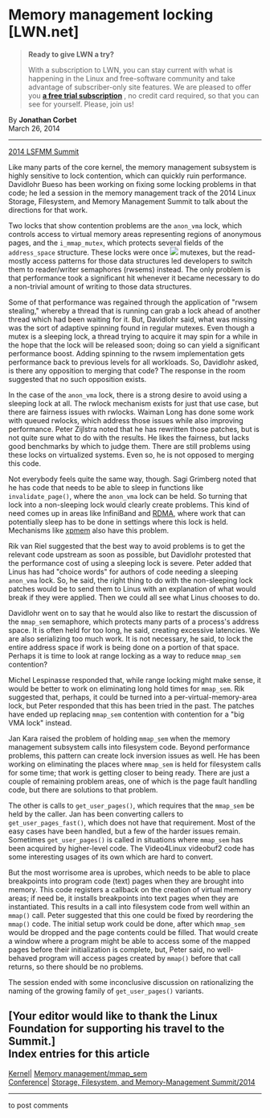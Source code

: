 # Memory management locking [LWN.net]

> **Ready to give LWN a try?**
> 
> With a subscription to LWN, you can stay current with what is happening in the Linux and free-software community and take advantage of subscriber-only site features. We are pleased to offer you **[a free trial subscription](https://lwn.net/Promo/nst-trial/claim)** , no credit card required, so that you can see for yourself. Please, join us! 

By **Jonathan Corbet**  
March 26, 2014 

* * *

[2014 LSFMM Summit](/Articles/LSFMM2014/)

Like many parts of the core kernel, the memory management subsystem is highly sensitive to lock contention, which can quickly ruin performance. Davidlohr Bueso has been working on fixing some locking problems in that code; he led a session in the memory management track of the 2014 Linux Storage, Filesystem, and Memory Management Summit to talk about the directions for that work. 

Two locks that show contention problems are the `anon_vma` lock, which controls access to virtual memory areas representing regions of anonymous pages, and the `i_mmap_mutex`, which protects several fields of the `address_space` structure. These locks were once [![](https://static.lwn.net/images/conf/2014/lsfmm/DavidlohrBueso-sm.jpg)](/Articles/592089/) mutexes, but the read-mostly access patterns for those data structures led developers to switch them to reader/writer semaphores (rwsems) instead. The only problem is that performance took a significant hit whenever it became necessary to do a non-trivial amount of writing to those data structures. 

Some of that performance was regained through the application of "rwsem stealing," whereby a thread that is running can grab a lock ahead of another thread which had been waiting for it. But, Davidlohr said, what was missing was the sort of adaptive spinning found in regular mutexes. Even though a mutex is a sleeping lock, a thread trying to acquire it may spin for a while in the hope that the lock will be released soon; doing so can yield a significant performance boost. Adding spinning to the rwsem implementation gets performance back to previous levels for all workloads. So, Davidlohr asked, is there any opposition to merging that code? The response in the room suggested that no such opposition exists. 

In the case of the `anon_vma` lock, there is a strong desire to avoid using a sleeping lock at all. The rwlock mechanism exists for just that use case, but there are fairness issues with rwlocks. Waiman Long has done some work with queued rwlocks, which address those issues while also improving performance. Peter Zijlstra noted that he has rewritten those patches, but is not quite sure what to do with the results. He likes the fairness, but lacks good benchmarks by which to judge them. There are still problems using these locks on virtualized systems. Even so, he is not opposed to merging this code. 

Not everybody feels quite the same way, though. Sagi Grimberg noted that he has code that needs to be able to sleep in functions like `invalidate_page()`, where the `anon_vma` lock can be held. So turning that lock into a non-sleeping lock would clearly create problems. This kind of need comes up in areas like InfiniBand and [RDMA](http://en.wikipedia.org/wiki/Remote_direct_memory_access), where work that can potentially sleep has to be done in settings where this lock is held. Mechanisms like [xpmem](https://code.google.com/p/xpmem/) also have this problem. 

Rik van Riel suggested that the best way to avoid problems is to get the relevant code upstream as soon as possible, but Davidlohr protested that the performance cost of using a sleeping lock is severe. Peter added that Linus has had "choice words" for authors of code needing a sleeping `anon_vma` lock. So, he said, the right thing to do with the non-sleeping lock patches would be to send them to Linus with an explanation of what would break if they were applied. Then we could all see what Linus chooses to do. 

Davidlohr went on to say that he would also like to restart the discussion of the `mmap_sem` semaphore, which protects many parts of a process's address space. It is often held for too long, he said, creating excessive latencies. We are also serializing too much work. It is not necessary, he said, to lock the entire address space if work is being done on a portion of that space. Perhaps it is time to look at range locking as a way to reduce `mmap_sem` contention? 

Michel Lespinasse responded that, while range locking might make sense, it would be better to work on eliminating long hold times for `mmap_sem`. Rik suggested that, perhaps, it could be turned into a per-virtual-memory-area lock, but Peter responded that this has been tried in the past. The patches have ended up replacing `mmap_sem` contention with contention for a "big VMA lock" instead. 

Jan Kara raised the problem of holding `mmap_sem` when the memory management subsystem calls into filesystem code. Beyond performance problems, this pattern can create lock inversion issues as well. He has been working on eliminating the places where `mmap_sem` is held for filesystem calls for some time; that work is getting closer to being ready. There are just a couple of remaining problem areas, one of which is the page fault handling code, but there are solutions to that problem. 

The other is calls to `get_user_pages()`, which requires that the `mmap_sem` be held by the caller. Jan has been converting callers to `get_user_pages_fast()`, which does not have that requirement. Most of the easy cases have been handled, but a few of the harder issues remain. Sometimes `get_user_pages()` is called in situations where `mmap_sem` has been acquired by higher-level code. The Video4Linux videobuf2 code has some interesting usages of its own which are hard to convert. 

But the most worrisome area is uprobes, which needs to be able to place breakpoints into program code (text) pages when they are brought into memory. This code registers a callback on the creation of virtual memory areas; if need be, it installs breakpoints into text pages when they are instantiated. This results in a call into filesystem code from well within an `mmap()` call. Peter suggested that this one could be fixed by reordering the `mmap()` code. The initial setup work could be done, after which `mmap_sem` would be dropped and the page contents could be filled. That would create a window where a program might be able to access some of the mapped pages before their initialization is complete, but, Peter said, no well-behaved program will access pages created by `mmap()` before that call returns, so there should be no problems. 

The session ended with some inconclusive discussion on rationalizing the naming of the growing family of `get_user_pages()` variants. 

[Your editor would like to thank the Linux Foundation for supporting his travel to the Summit.]  
Index entries for this article  
---  
[Kernel](/Kernel/Index)| [Memory management/mmap_sem](/Kernel/Index#Memory_management-mmap_sem)  
[Conference](/Archives/ConferenceIndex/)| [Storage, Filesystem, and Memory-Management Summit/2014](/Archives/ConferenceIndex/#Storage_Filesystem_and_Memory-Management_Summit-2014)  
  


* * *

to post comments 
